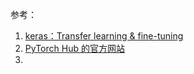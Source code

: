参考：

1. [keras：Transfer learning & fine-tuning](https://keras.io/guides/transfer_learning/)
1. [PyTorch Hub 的官方网站](https://pytorch.org/hub/)
1. 